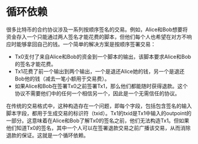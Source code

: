 # 循环依赖

很多比特币的合约协议涉及一系列按顺序签名的交易。例如，Alice和Bob想要将资金存入一个只能通过两人签名才能花费的脚本，但他们每个人也希望在对方不响应时能够拿回自己的钱。一个简单的解决方案是按顺序签署交易：

* Tx0支付了来自Alice和Bob的资金到一个脚本的输出，该脚本要求Alice和Bob的签名才能花费。
* Tx1花费了前一个输出到两个输出，一个是退还Alice她的钱，另一个是退还Bob他的钱（减去一笔小额用于交易费）。
* 如果Alice和Bob在签署Tx0之前签署Tx1，那么他们都能随时获得退款。这个协议不需要他们中的任何一个相信另一个，因此是一个无需信任的协议。

在传统的交易格式中，这种构造存在一个问题，即每个字段，包括包含签名的输入脚本字段，都用于生成交易的标识符（txid）。Tx1的txid是Tx1中输入的outpoint的一部分。这意味着在Alice和Bob了解Tx0的签名之前，他们无法构造Tx1。但如果他们知道Tx0的签名，其中一个人可以在签署退款交易之前广播该交易，从而消除退款的保证。这就是一个循环依赖。
